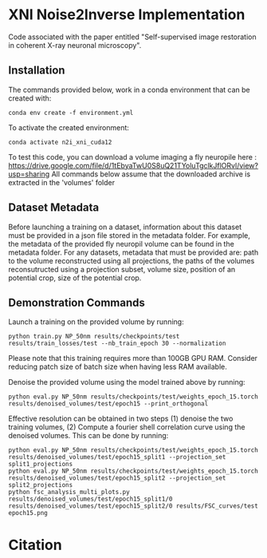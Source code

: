 # XNI Noise2Inverse Implementation

Code associated with the paper entitled "Self-supervised image restoration in coherent X-ray neuronal microscopy".


## Installation

The commands provided below, work in a conda environment that can be created with: 

```
conda env create -f environment.yml
```

To activate the created environment:

```
conda activate n2i_xni_cuda12
```

To test this code, you can download a volume imaging a fly neuropile here : https://drive.google.com/file/d/1tEbyaTwU0S8uQ21TYoluTgclkJflORvl/view?usp=sharing
All commands below assume that the downloaded archive is extracted in the 'volumes' folder

## Dataset Metadata

Before launching a training on a dataset, information about this dataset must be provided in a json file stored in the metadata folder.
For example, the metadata of the provided fly neuropil volume can be found in the metadata folder.
For any datasets, metadata that must be provided are: path to the volume reconstructed using all projections, the paths of the volumes reconsutructed using a projection subset, volume size, position of an potential crop, size of the potential crop.


## Demonstration Commands

Launch a training on the provided volume by running:
```
python train.py NP_50nm results/checkpoints/test results/train_losses/test --nb_train_epoch 30 --normalization
```
Please note that this training requires more than 100GB GPU RAM. Consider reducing patch size of batch size when having less RAM available.

Denoise the provided volume using the model trained above by running:
```
python eval.py NP_50nm results/checkpoints/test/weights_epoch_15.torch results/denoised_volumes/test/epoch15 --print_orthogonal
```

Effective resolution can be obtained in two steps (1) denoise the two training volumes, (2) Compute a fourier shell correlation curve using the denoised volumes. This can be done by running:

```
python eval.py NP_50nm results/checkpoints/test/weights_epoch_15.torch results/denoised_volumes/test/epoch15_split1 --projection_set split1_projections
python eval.py NP_50nm results/checkpoints/test/weights_epoch_15.torch results/denoised_volumes/test/epoch15_split2 --projection_set split2_projections
python fsc_analysis_multi_plots.py results/denoised_volumes/test/epoch15_split1/0 results/denoised_volumes/test/epoch15_split2/0 results/FSC_curves/test epoch15.png
```


# Citation